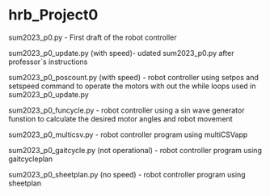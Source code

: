 # hrb_Project0

sum2023_p0.py - First draft of the robot controller

sum2023_p0_update.py (with speed)- udated sum2023_p0.py after professor`s instructions

sum2023_p0_poscount.py (with speed) - robot controller using setpos and setspeed command to operate the motors with out the while loops used in sum2023_p0_update.py

sum2023_p0_funcycle.py - robot controller using a sin wave generator funstion to calculate the desired motor angles and robot movement

sum2023_p0_multicsv.py - robot controller program using multiCSVapp

sum2023_p0_gaitcycle.py (not operational) - robot controller program using gaitcycleplan

sum2023_p0_sheetplan.py (no speed) - robot controller program using sheetplan 
